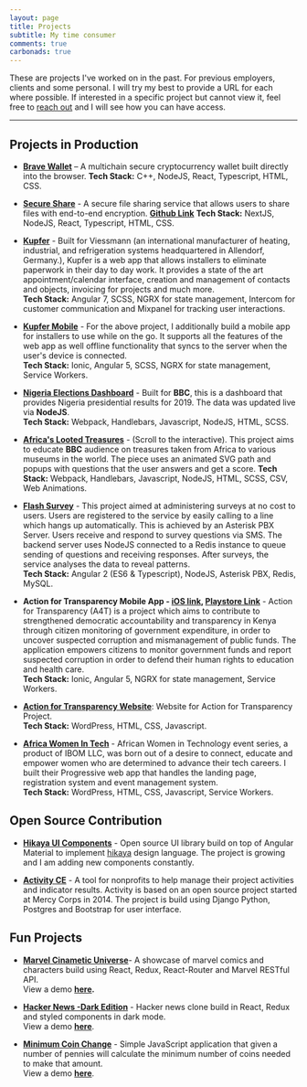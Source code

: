 ```yaml
---
layout: page
title: Projects
subtitle: My time consumer
comments: true
carbonads: true
---
```


These are projects I've worked on in the past. For previous employers, clients and some personal.
I will try my best to provide a URL for each where possible.
If interested in a specific project but cannot view it, feel free to [reach out](https://muliswilliam.github.io/aboutme)
and I will see how you can have access.

---

## Projects in Production

- **[Brave Wallet](https://github.com/brave/brave-core)** – A multichain secure cryptocurrency wallet built directly into the browser.
  **Tech Stack:** C++, NodeJS, React, Typescript, HTML, CSS.

- **[Secure Share](https://secureshare.sh)** - A secure file sharing service that allows users to share files with end-to-end encryption.
  **[Github Link](https://github.com/muliswilliam/secureshare)**
  **Tech Stack:** NextJS, NodeJS, React, Typescript, HTML, CSS.

- **[Kupfer](https://app.kupfer-software.de)** - Built for Viessmann (an international manufacturer of heating, industrial,
  and refrigeration systems headquartered in Allendorf, Germany.), Kupfer is a web app that allows installers to
  eliminate paperwork in their day to day work. It provides a state of the art appointment/calendar interface,
  creation and management of contacts and objects, invoicing for projects and much more.  
   **Tech Stack:** Angular 7, SCSS, NGRX for state management, Intercom for customer communication and Mixpanel for tracking
  user interactions.
- **[Kupfer Mobile](https://m.kupfer-software.de)** - For the above project, I additionally build a mobile app for installers to use while on the go.
  It supports all the features of the web app as well offline functionality that syncs to the server when the user's device is connected.  
  **Tech Stack:** Ionic, Angular 5, SCSS, NGRX for state management, Service Workers.
- **[Nigeria Elections Dashboard](https://www.bbc.co.uk/news/resources/idt-f0b25208-4a1d-4068-a204-940cbe88d1d3)** - Built for **BBC**, this is a dashboard that provides Nigeria presidential results for 2019.
  The data was updated live via **NodeJS**.  
  **Tech Stack:** Webpack, Handlebars, Javascript, NodeJS, HTML, SCSS.
- **[Africa's Looted Treasures](https://www.bbc.com/news/world-africa-46308491)** - (Scroll to the interactive).
  This project aims to educate **BBC** audience on treasures taken from Africa to various museums in the world.
  The piece uses an animated SVG path and popups with questions that the user answers and get a score.
  **Tech Stack:** Webpack, Handlebars, Javascript, NodeJS, HTML, SCSS, CSV, Web Animations.
- **[Flash Survey](http://survey.actionfortransparency.org/)** - This project aimed at administering surveys at no cost to users.
  Users are registered to the service by easily calling to a line which hangs up automatically.
  This is achieved by an Asterisk PBX Server.
  Users receive and respond to survey questions via SMS. The backend server uses NodeJS connected to a Redis instance
  to queue sending of questions and receiving responses. After surveys, the service analyses the data to reveal patterns.  
  **Tech Stack:** Angular 2 (ES6 & Typescript), NodeJS, Asterisk PBX, Redis, MySQL.
- **Action for Transparency Mobile App - [iOS link](https://apps.apple.com/us/app/action-for-transparency/id1228560483?amp%3Bmt=8&ls=1), [Playstore Link](https://play.google.com/store/apps/details?id=org.actionfortransparency.app2&hl=en)** -
  Action for Transparency (A4T) is a project which aims to contribute to strengthened democratic accountability and
  transparency in Kenya through citizen monitoring of government expenditure, in order to uncover suspected
  corruption and mismanagement of public funds.
  The application empowers citizens to monitor government funds and report suspected corruption in order to defend
  their human rights to education and health care.  
  **Tech Stack:** Ionic, Angular 5, NGRX for state management, Service Workers.

- **[Action for Transparency Website](http://actionfortransparency.org)**: Website for Action for Transparency Project.  
  **Tech Stack:** WordPress, HTML, CSS, Javascript.

- **[Africa Women In Tech](https://africanwomenintech.com/)** - African Women in Technology event series, a product of
  IBOM LLC, was born out of a desire to connect, educate and empower women who are determined to advance their tech careers.
  I built their Progressive web app that handles the landing page, registration system and event management system.  
  **Tech Stack:** WordPress, HTML, CSS, Javascript, Service Workers.

## Open Source Contribution

- **[Hikaya UI Components](https://github.com/hikaya-io/Hikaya-UI-Components)** - Open source UI library build on top of Angular Material to implement [hikaya](https://hikaya.io) design language. The project is growing and I am adding new components constantly.

- **[Activity CE](https://github.com/hikaya-io/Activity-CE)** - A tool for nonprofits to help manage their project
  activities and indicator results. Activity is based on an open source project started at Mercy Corps in 2014.
  The project is build using Django Python, Postgres and Bootstrap for user interface.

## Fun Projects

- **[Marvel Cinametic Universe](https://github.com/muliswilliam/marvel-comics)**- A showcase of marvel comics and
  characters build using React, Redux, React-Router and Marvel RESTful API.  
  View a demo **[here](https://marvel-universe.muliswilliam.now.sh).**

- **[Hacker News -Dark Edition](https://github.com/muliswilliam/hacker-news)** - Hacker news clone build in React,
  Redux and styled components in dark mode.  
  View a demo **[here](https://hacker-news.muliswilliam.now.sh)**.

- **[Minimum Coin Change](https://github.com/muliswilliam/minimum-coin-change)** - Simple JavaScript application that
  given a number of pennies will calculate the minimum number of coins needed to make that amount.  
  View a demo **[here](https://minimum-coin-change.muliswilliam.now.sh)**.
